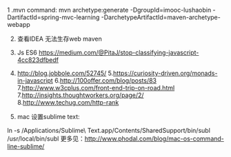 1 .mvn command:
   mvn archetype:generate -DgroupId=imooc-lushaobin -DartifactId=spring-mvc-learning -DarchetypeArtifactId=maven-archetype-webapp

2. 查看IDEA 无法生存web maven

3. Js ES6
   https://medium.com/@PitaJ/stop-classifying-javascript-4cc823dfbedf
4. http://blog.jobbole.com/52745/
5.https://curiosity-driven.org/monads-in-javascript
6.http://100offer.com/blog/posts/83
7.http://www.w3cplus.com/front-end-trip-on-road.html
7.http://insights.thoughtworkers.org/page/2/
8.http://www.techug.com/http-rank



9. mac 设置sublime text:

ln -s /Applications/Sublime\ Text.app/Contents/SharedSupport/bin/subl /usr/local/bin/subl
更多见：http://www.phodal.com/blog/mac-os-command-line-sublime/

